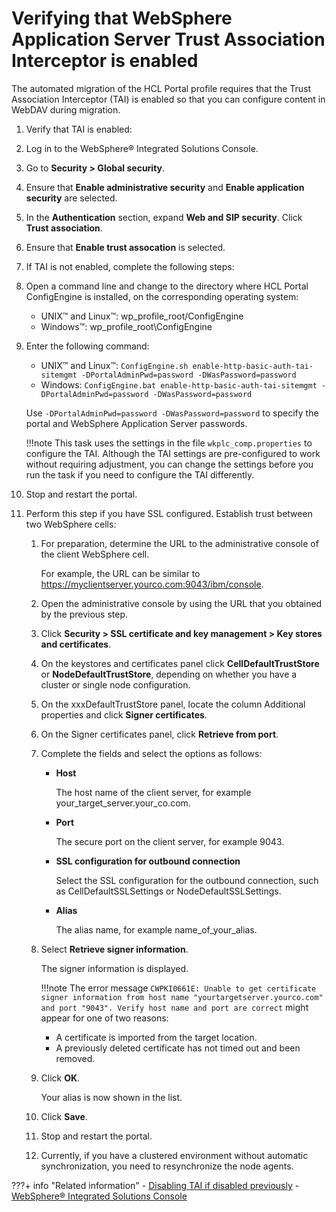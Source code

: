 # Verifying that WebSphere Application Server Trust Association Interceptor is enabled

The automated migration of the HCL Portal profile requires that the Trust Association Interceptor \(TAI\) is enabled so that you can configure content in WebDAV during migration.

1.  Verify that TAI is enabled:
2.  Log in to the WebSphere® Integrated Solutions Console.

3.  Go to **Security > Global security**.

4.  Ensure that **Enable administrative security** and **Enable application security** are selected.

5.  In the **Authentication** section, expand **Web and SIP security**. Click **Trust association**.

6.  Ensure that **Enable trust assocation** is selected.

7.  If TAI is not enabled, complete the following steps:
8.  Open a command line and change to the directory where HCL Portal ConfigEngine is installed, on the corresponding operating system:

    -   UNIX™ and Linux™: wp_profile_root/ConfigEngine
    -   Windows™: wp_profile_root\ConfigEngine

9.  Enter the following command:

    -   UNIX™ and Linux™: `ConfigEngine.sh enable-http-basic-auth-tai-sitemgmt -DPortalAdminPwd=password -DWasPassword=password`
    -   Windows: `ConfigEngine.bat enable-http-basic-auth-tai-sitemgmt -DPortalAdminPwd=password -DWasPassword=password`
    
    Use `-DPortalAdminPwd=password -DWasPassword=password` to specify the portal and WebSphere Application Server passwords.

    !!!note
        This task uses the settings in the file `wkplc_comp.properties` to configure the TAI. Although the TAI settings are pre-configured to work without requiring adjustment, you can change the settings before you run the task if you need to configure the TAI differently.

10. Stop and restart the portal.

11. Perform this step if you have SSL configured. Establish trust between two WebSphere cells:

    1.  For preparation, determine the URL to the administrative console of the client WebSphere cell.

        For example, the URL can be similar to https://myclientserver.yourco.com:9043/ibm/console.

    2.  Open the administrative console by using the URL that you obtained by the previous step.

    3.  Click **Security > SSL certificate and key management > Key stores and certificates**.

    4.  On the keystores and certificates panel click **CellDefaultTrustStore** or **NodeDefaultTrustStore**, depending on whether you have a cluster or single node configuration.

    5.  On the xxxDefaultTrustStore panel, locate the column Additional properties and click **Signer certificates**.

    6.  On the Signer certificates panel, click **Retrieve from port**.

    7.  Complete the fields and select the options as follows:

        -   **Host**

            The host name of the client server, for example your_target_server.your_co.com.

        -   **Port**

            The secure port on the client server, for example 9043.

        -   **SSL configuration for outbound connection**

            Select the SSL configuration for the outbound connection, such as CellDefaultSSLSettings or NodeDefaultSSLSettings.

        -   **Alias**

            The alias name, for example name_of_your_alias.

    8.  Select **Retrieve signer information**.

        The signer information is displayed.

        !!!note
            The error message `CWPKI0661E: Unable to get certificate signer information from host name "yourtargetserver.yourco.com" and port "9043". Verify host name and port are correct` might appear for one of two reasons:

        -   A certificate is imported from the target location.
        -   A previously deleted certificate has not timed out and been removed.

    9.  Click **OK**.

        Your alias is now shown in the list.

    10. Click **Save**.

    11. Stop and restart the portal.

    12. Currently, if you have a clustered environment without automatic synchronization, you need to resynchronize the node agents.


???+ info "Related information"
    -  [Disabling TAI if disabled previously](../../../../deploy_dx/manage/migrate/next_steps/post_mig_activities/admin_task/mig_post_tai.md)
    - [WebSphere® Integrated Solutions Console](../../portal_admin_tools/WebSphere_Integrated_Solutions_Console.md)


